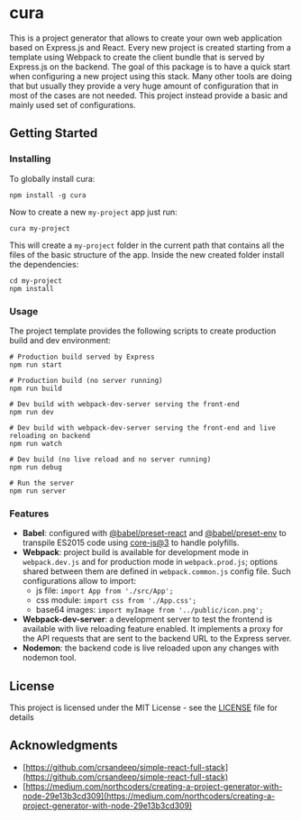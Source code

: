 # cura

This is a project generator that allows to create your own web application based on Express.js and React. Every new project is created starting from a template using Webpack to create the client bundle that is served by Express.js on the backend.
The goal of this package is to have a quick start when configuring a new project using this stack. Many other tools are doing that but usually they provide a very huge amount of configuration that in most of the cases are not needed. This project instead provide a basic and mainly used set of configurations.

## Getting Started

### Installing

To globally install cura:

```
npm install -g cura
```

Now to create a new `my-project` app just run: 

```
cura my-project
```

This will create a `my-project` folder in the current path that contains all the files of the basic structure of the app.  Inside the new created folder install the dependencies:

```
cd my-project
npm install
```

### Usage
The project template provides the following scripts to create production build and dev environment:

```
# Production build served by Express
npm run start

# Production build (no server running)
npm run build

# Dev build with webpack-dev-server serving the front-end
npm run dev

# Dev build with webpack-dev-server serving the front-end and live reloading on backend
npm run watch

# Dev build (no live reload and no server running)
npm run debug

# Run the server
npm run server
```

### Features
- **Babel**: configured with [@babel/preset-react](https://babeljs.io/docs/en/babel-preset-react) and [@babel/preset-env](https://babeljs.io/docs/en/babel-preset-env) to transpile ES2015 code using [core-js@3](https://babeljs.io/docs/en/babel-preset-env#corejs) to handle polyfills.
- **Webpack**: project build is available for development mode in `webpack.dev.js` and for production mode in `webpack.prod.js`; options shared between them are defined in `webpack.common.js` config file. Such configurations allow to import:
    - js file: `import App from './src/App';`
    - css module: `import css from './App.css';`
    - base64 images: `import myImage from '../public/icon.png';`
- **Webpack-dev-server**: a development server to test the frontend is available with live reloading feature enabled. It implements a proxy for the API requests that are sent to the backend URL to the Express server.
- **Nodemon**: the backend code is live reloaded upon any changes with nodemon tool.

## License

This project is licensed under the MIT License - see the [LICENSE](LICENSE) file for details

## Acknowledgments

* [https://github.com/crsandeep/simple-react-full-stack](https://github.com/crsandeep/simple-react-full-stack)
* [https://medium.com/northcoders/creating-a-project-generator-with-node-29e13b3cd309](https://medium.com/northcoders/creating-a-project-generator-with-node-29e13b3cd309)
